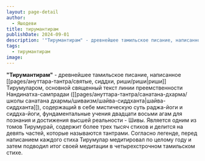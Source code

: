 ```yaml
---
layout: page-detail
author:
  - Яшодеви
title: тирумантирам
publishDate: 2024-09-01
description: '"Тирумантирам" - древнейшее тамильское писание, написанное риши Тирумуларом, основной священный текст линии преемственности Нандинатха-сампрадаи (шайва-сиддханта), содержащий в себе мистическую суть раджа-йоги и сиддха-йоги, фундаментальные учения двадцати восьми агам для познания и достижения высшей реальности - Шивы.'
tags:
  - тирумантирам
image:
---
```

**"Тирумантирам"** - древнейшее тамильское писание, написанное [[pages/ануттара-тантра/святые, сиддхи, риши/риши|риши]] Тирумуларом, основной священный текст линии преемственности Нандинатха-сампрадаи ([[pages/ануттара-тантра/санатана-дхарма/школы санатана дхармы/шиваизм/шайва-сиддханта|шайва-сиддханта]]), содержащий в себе мистическую суть раджа-йоги и сиддха-йоги, фундаментальные учения двадцати восьми агам для познания и достижения высшей реальности - Шивы. Является одним из томов Тирумурай, содержит более трех тысяч стихов и делится на девять частей, которые называются тантрами. Согласно легенде, перед написанием каждого стиха Тирумулар медитировал по целому году и затем подводил итог своей медитации в четырехстрочном тамильском стихе.

